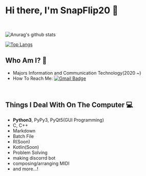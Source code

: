 # **Hi there, I'm SnapFlip20 👋**
</br>

<!--
**SnapFlip20/SnapFlip20** is a ✨ _special_ ✨ repository because its `README.md` (this file) appears on your GitHub profile.

Here are some ideas to get you started:

- 🔭 I’m currently working on ...
- 🌱 I’m currently learning ...
- 👯 I’m looking to collaborate on ...
- 🤔 I’m looking for help with ...
- 💬 Ask me about ...
- 📫 How to reach me: ...
- 😄 Pronouns: ...
- ⚡ Fun fact: ...
언젠간 사용하게 되지 않을까? 일단 남겨두자
-->

![Anurag's github stats](https://github-readme-stats.vercel.app/api?username=SnapFlip20&show_icons=true&theme=dark)

[![Top Langs](https://github-readme-stats.vercel.app/api/top-langs/?username=SnapFlip20&hide_langs_below=0.5)](#)

## Who Am I? 🤔
* Majors Information and Communication Technology(2020 ~)
* How To Reach Me: [![Gmail Badge](https://img.shields.io/badge/-Gmail-c14438?style=flat-square&logo=Gmail&logoColor=white&link=mailto:jungmin1755@gmail.com)](mailto:jungmin1755@gmail.com)
</br>

## Things I Deal With On The Computer 💻
* **Python3**, PyPy3, PyQt5(GUI Programming)
* C, C++
* Markdown
* Batch File
* R(Soon)
* Kotlin(Soon)
* Problem Solving
* making discorrd bot
* composing/arranging MIDI
* and more...!



